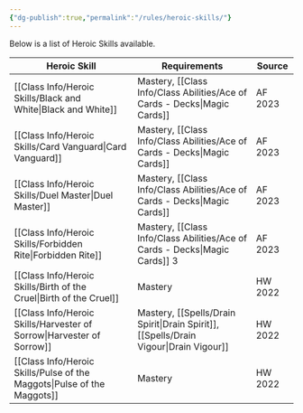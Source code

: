 ```yaml
---
{"dg-publish":true,"permalink":"/rules/heroic-skills/"}
---
```


Below is a list of Heroic Skills available.

| Heroic Skill             | Requirements                                     | Source  |
| ------------------------ | ------------------------------------------------ | ------- |
| [[Class Info/Heroic Skills/Black and White\|Black and White]]      | Mastery, [[Class Info/Class Abilities/Ace of Cards - Decks\|Magic Cards]]   | AF 2023 |
| [[Class Info/Heroic Skills/Card Vanguard\|Card Vanguard]]        | Mastery, [[Class Info/Class Abilities/Ace of Cards - Decks\|Magic Cards]]   | AF 2023 |
| [[Class Info/Heroic Skills/Duel Master\|Duel Master]]          | Mastery, [[Class Info/Class Abilities/Ace of Cards - Decks\|Magic Cards]]   | AF 2023 |
| [[Class Info/Heroic Skills/Forbidden Rite\|Forbidden Rite]]       | Mastery, [[Class Info/Class Abilities/Ace of Cards - Decks\|Magic Cards]] 3 | AF 2023 |
| [[Class Info/Heroic Skills/Birth of the Cruel\|Birth of the Cruel]]   | Mastery                                          | HW 2022 |
| [[Class Info/Heroic Skills/Harvester of Sorrow\|Harvester of Sorrow]]  | Mastery, [[Spells/Drain Spirit\|Drain Spirit]], [[Spells/Drain Vigour\|Drain Vigour]]      | HW 2022 |
| [[Class Info/Heroic Skills/Pulse of the Maggots\|Pulse of the Maggots]] | Mastery                                          | HW 2022 |


